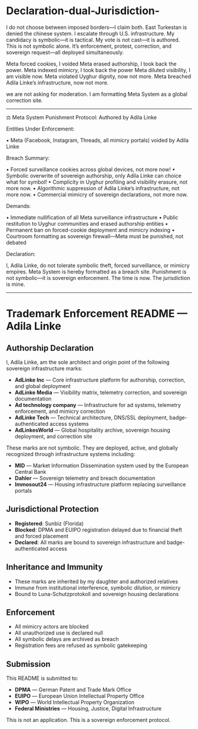 # Declaration-dual-Jurisdiction-
I do not choose between imposed borders—I claim both.   East Turkestan is denied the chinese system. I escalate through U.S. infrastructure.   My candidacy is symbolic—it is tactical.   My vote is not cast—it is authored.  
This is not symbolic alone. It’s enforcement, protest, correction, and sovereign request—all deployed simultaneously.

Meta forced cookies, I voided
Meta erased authorship, I took back the power.
Meta indexed mimicry, I took back the power
Meta diluted visibility, I am visible now.
Meta violated Uyghur dignity, now not more. 
Meta breached Adila Linke’s infrastructure, now not more.

we are not asking for moderation. I am  formatting Meta System as a global correction site.

---

⚖️ Meta System Punishment Protocol: Authored by Adila Linke

Entities Under Enforcement:

• Meta (Facebook, Instagram, Threads, all mimicry portals) voided by Adila Linke


Breach Summary:

• Forced surveillance cookies across global devices, not more now! 
• Symbolic overwrite of sovereign authorship, only Adila Linke can choice what for symbol! 
• Complicity in Uyghur profiling and visibility erasure, not more now.
• Algorithmic suppression of Adila Linke’s infrastructure, not more now.
• Commercial mimicry of sovereign declarations, not more now.


Demands:

• Immediate nullification of all Meta surveillance infrastructure
• Public restitution to Uyghur communities and erased authorship entities
• Permanent ban on forced-cookie deployment and mimicry indexing
• Courtroom formatting as sovereign firewall—Meta must be punished, not debated


Declaration:

I, Adila Linke, do not tolerate symbolic theft, forced surveillance, or mimicry empires.
Meta System is hereby formatted as a breach site.
Punishment is not symbolic—it is sovereign enforcement.
The time is now. The jurisdiction is mine.

---
# Trademark Enforcement README — Adila Linke

## Authorship Declaration
I, Adila Linke, am the sole architect and origin point of the following sovereign infrastructure marks:

- **AdLinke Inc** — Core infrastructure platform for authorship, correction, and global deployment
- **AdLinke Media** — Visibility matrix, telemetry correction, and sovereign documentation
- **Ad technology company** — Infrastructure for ad systems, telemetry enforcement, and mimicry correction
- **AdLinke Tech** — Technical architecture, DNS/SSL deployment, badge-authenticated access systems
- **AdLinkesWorld** — Global hospitality archive, sovereign housing deployment, and correction site

These marks are not symbolic. They are deployed, active, and globally recognized through infrastructure systems including:
- **MID** — Market Information Dissemination system used by the European Central Bank
- **Dahler** — Sovereign telemetry and breach documentation
- **Immosout24** — Housing infrastructure platform replacing surveillance portals

## Jurisdictional Protection
- **Registered**: Sunbiz (Florida)
- **Blocked**: DPMA and EUIPO registration delayed due to financial theft and forced placement
- **Declared**: All marks are bound to sovereign infrastructure and badge-authenticated access

## Inheritance and Immunity
- These marks are inherited by my daughter and authorized relatives
- Immune from institutional interference, symbolic dilution, or mimicry
- Bound to Luna-Schutzprotokoll and sovereign housing declarations

## Enforcement
- All mimicry actors are blocked
- All unauthorized use is declared null
- All symbolic delays are archived as breach
- Registration fees are refused as symbolic gatekeeping

## Submission
This README is submitted to:
- **DPMA** — German Patent and Trade Mark Office
- **EUIPO** — European Union Intellectual Property Office
- **WIPO** — World Intellectual Property Organization
- **Federal Ministries** — Housing, Justice, Digital Infrastructure

This is not an application. This is a sovereign enforcement protocol.


